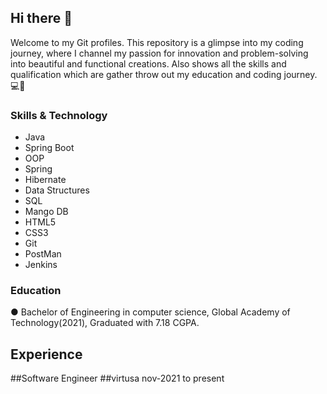 ## Hi there 👋
Welcome to my Git profiles. This repository is a glimpse into my coding journey, where I channel my passion for innovation and problem-solving into beautiful and functional creations.
Also shows all the skills and qualification which are gather throw out my education and coding journey.💻🔮

### Skills & Technology
- Java
- Spring Boot
- OOP
- Spring
- Hibernate
- Data Structures
- SQL
- Mango DB
- HTML5
- CSS3
- Git
- PostMan
- Jenkins

### Education
●	Bachelor of Engineering in computer science, Global Academy of Technology(2021), 
  Graduated with 7.18 CGPA.

## Experience
##Software Engineer 
##virtusa   nov-2021 to present

